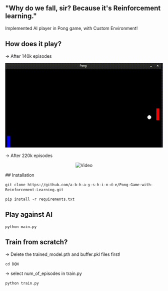 
## "Why do we fall, sir? Because it's Reinforcement learning."

Implemented AI player in Pong game, with Custom Environment!

## How does it play?
-> After 140k episodes
<p align="center">
  <img src="DQN/140k/140k_demo.gif" alt="Video">
</p>
  
-> After 220k episodes  
<p align="center">
  <img src="DQN/140k/220k_demo.gif" alt="Video">
</p>
## Installation

```
git clone https://github.com/a-b-h-a-y-s-h-i-n-d-e/Pong-Game-with-Reinforcement-Learning.git
```
```
pip install -r requirements.txt
```
## Play against AI
```
python main.py 
```


## Train from scratch?
-> Delete the trained_model.pth and buffer.pkl files first!
```
cd DQN
```
-> select num_of_episodes in train.py
```
python train.py
```

